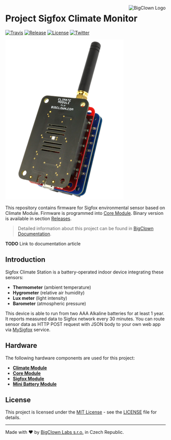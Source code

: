 <a href="https://www.bigclown.com"><img src="https://s3.eu-central-1.amazonaws.com/bigclown/gh-readme-logo.png" alt="BigClown Logo" align="right"></a>

# Project Sigfox Climate Monitor

[![Travis](https://img.shields.io/travis/bigclownlabs/bcp-sigfox-climate-monitor/master.svg)](https://travis-ci.org/bigclownlabs/bcp-sigfox-climate-monitor)
[![Release](https://img.shields.io/github/release/bigclownlabs/bcp-sigfox-climate-monitor.svg)](https://github.com/bigclownlabs/bcp-sigfox-climate-monitor/releases)
[![License](https://img.shields.io/github/license/bigclownlabs/bcp-sigfox-climate-monitor.svg)](https://github.com/bigclownlabs/bcp-sigfox-climate-monitor/blob/master/LICENSE)
[![Twitter](https://img.shields.io/twitter/follow/BigClownLabs.svg?style=social&label=Follow)](https://twitter.com/BigClownLabs)

![Photo of Sigfox Climate Monitor assembly](doc/sigfox-climate-monitor.png)

This repository contains firmware for Sigfox environmental sensor based on Climate Module.
Firmware is programmed into [Core Module](https://shop.bigclown.com/products/core-module).
Binary version is available in section [Releases](https://github.com/bigclownlabs/bcp-sigfox-climate-monitor/releases).

> Detailed information about this project can be found in [BigClown Documentation](https://doc.bigclown.com).

**TODO** Link to documentation article

## Introduction

Sigfox Climate Station is a battery-operated indoor device integrating these sensors:

* **Thermometer** (ambient temperature)
* **Hygrometer** (relative air humidity)
* **Lux meter** (light intensity)
* **Barometer** (atmospheric pressure)

This device is able to run from two AAA Alkaline batteries for at least 1 year.
It reports measured data to Sigfox network every 30 minutes.
You can route sensor data as HTTP POST request with JSON body to your own web app via [MySigfox](https://www.mysigfox.com) service.

## Hardware

The following hardware components are used for this project:

* **[Climate Module](https://shop.bigclown.com/products/climate-module)**
* **[Core Module](https://shop.bigclown.com/products/core-module)**
* **[Sigfox Module](https://shop.bigclown.com/products/sigfox-module)**
* **[Mini Battery Module](https://shop.bigclown.com/products/mini-battery-module)**

## License

This project is licensed under the [MIT License](https://opensource.org/licenses/MIT/) - see the [LICENSE](LICENSE) file for details.

---

Made with ❤ by [BigClown Labs s.r.o.](https://www.bigclown.com) in Czech Republic.

